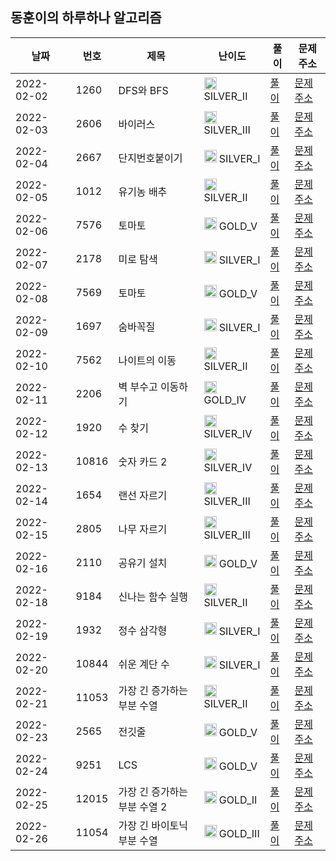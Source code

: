 
## 동훈이의 하루하나 알고리즘
|날짜|번호|제목|난이도|풀이|문제 주소|
|----|---|----|----|---|----|
|2022-02-02|1260|DFS와 BFS|<img src="https://static.solved.ac/tier_small/9.svg" width="20" height="20" /> SILVER_II|[풀이](https://github.com/AnA-algorithm/2021-algorithm-study/blob/main/신동훈/백준1260.java)|[문제 주소](https://www.acmicpc.net/problem/1260)|
|2022-02-03|2606|바이러스|<img src="https://static.solved.ac/tier_small/8.svg" width="20" height="20" /> SILVER_III|[풀이](https://github.com/AnA-algorithm/2021-algorithm-study/blob/main/신동훈/백준2606.java)|[문제 주소](https://www.acmicpc.net/problem/2606)|
|2022-02-04|2667|단지번호붙이기|<img src="https://static.solved.ac/tier_small/10.svg" width="20" height="20" /> SILVER_I|[풀이](https://github.com/AnA-algorithm/2021-algorithm-study/blob/main/신동훈/백준2667.java)|[문제 주소](https://www.acmicpc.net/problem/2667)|
|2022-02-05|1012|유기농 배추|<img src="https://static.solved.ac/tier_small/9.svg" width="20" height="20" /> SILVER_II|[풀이](https://github.com/AnA-algorithm/2021-algorithm-study/blob/main/신동훈/백준1012.java)|[문제 주소](https://www.acmicpc.net/problem/1012)|
|2022-02-06|7576|토마토|<img src="https://static.solved.ac/tier_small/11.svg" width="20" height="20" /> GOLD_V|[풀이](https://github.com/AnA-algorithm/2021-algorithm-study/blob/main/신동훈/백준7576.java)|[문제 주소](https://www.acmicpc.net/problem/7576)|
|2022-02-07|2178|미로 탐색|<img src="https://static.solved.ac/tier_small/10.svg" width="20" height="20" /> SILVER_I|[풀이](https://github.com/AnA-algorithm/2021-algorithm-study/blob/main/신동훈/백준2178.java)|[문제 주소](https://www.acmicpc.net/problem/2178)|
|2022-02-08|7569|토마토|<img src="https://static.solved.ac/tier_small/11.svg" width="20" height="20" /> GOLD_V|[풀이](https://github.com/AnA-algorithm/2021-algorithm-study/blob/main/신동훈/백준7569.java)|[문제 주소](https://www.acmicpc.net/problem/7569)|
|2022-02-09|1697|숨바꼭질|<img src="https://static.solved.ac/tier_small/10.svg" width="20" height="20" /> SILVER_I|[풀이](https://github.com/AnA-algorithm/2021-algorithm-study/blob/main/신동훈/백준1697.java)|[문제 주소](https://www.acmicpc.net/problem/1697)|
|2022-02-10|7562|나이트의 이동|<img src="https://static.solved.ac/tier_small/9.svg" width="20" height="20" /> SILVER_II|[풀이](https://github.com/AnA-algorithm/2021-algorithm-study/blob/main/신동훈/백준7562.java)|[문제 주소](https://www.acmicpc.net/problem/7562)|
|2022-02-11|2206|벽 부수고 이동하기|<img src="https://static.solved.ac/tier_small/12.svg" width="20" height="20" /> GOLD_IV|[풀이](https://github.com/AnA-algorithm/2021-algorithm-study/blob/main/신동훈//백준2206.java)|[문제 주소](https://www.acmicpc.net/problem/2206)|
|2022-02-12|1920|수 찾기|<img src="https://static.solved.ac/tier_small/7.svg" width="20" height="20" /> SILVER_IV|[풀이](https://github.com/AnA-algorithm/2021-algorithm-study/blob/main/신동훈//백준1920.java)|[문제 주소](https://www.acmicpc.net/problem/1920)|
|2022-02-13|10816|숫자 카드 2|<img src="https://static.solved.ac/tier_small/7.svg" width="20" height="20" /> SILVER_IV|[풀이](https://github.com/AnA-algorithm/2021-algorithm-study/blob/main/신동훈//백준10816.java)|[문제 주소](https://www.acmicpc.net/problem/10816)|
|2022-02-14|1654|랜선 자르기|<img src="https://static.solved.ac/tier_small/8.svg" width="20" height="20" /> SILVER_III|[풀이](https://github.com/AnA-algorithm/2021-algorithm-study/blob/main/신동훈//백준1654.java)|[문제 주소](https://www.acmicpc.net/problem/1654)|
|2022-02-15|2805|나무 자르기|<img src="https://static.solved.ac/tier_small/8.svg" width="20" height="20" /> SILVER_III|[풀이](https://github.com/AnA-algorithm/2021-algorithm-study/blob/main/신동훈//백준2805.java)|[문제 주소](https://www.acmicpc.net/problem/2805)|
|2022-02-16|2110|공유기 설치|<img src="https://static.solved.ac/tier_small/11.svg" width="20" height="20" /> GOLD_V|[풀이](https://github.com/AnA-algorithm/2021-algorithm-study/blob/main/신동훈//백준2110.java)|[문제 주소](https://www.acmicpc.net/problem/2110)|
|2022-02-18|9184|신나는 함수 실행|<img src="https://static.solved.ac/tier_small/9.svg" width="20" height="20" /> SILVER_II|[풀이](https://github.com/AnA-algorithm/2021-algorithm-study/blob/main/신동훈//백준9184.java)|[문제 주소](https://www.acmicpc.net/problem/9184)|
|2022-02-19|1932|정수 삼각형|<img src="https://static.solved.ac/tier_small/10.svg" width="20" height="20" /> SILVER_I|[풀이](https://github.com/AnA-algorithm/2021-algorithm-study/blob/main/신동훈//백준1932.java)|[문제 주소](https://www.acmicpc.net/problem/1932)|
|2022-02-20|10844|쉬운 계단 수|<img src="https://static.solved.ac/tier_small/10.svg" width="20" height="20" /> SILVER_I|[풀이](https://github.com/AnA-algorithm/2021-algorithm-study/blob/main/신동훈//백준10844.java)|[문제 주소](https://www.acmicpc.net/problem/10844)|
|2022-02-21|11053|가장 긴 증가하는 부분 수열|<img src="https://static.solved.ac/tier_small/9.svg" width="20" height="20" /> SILVER_II|[풀이](https://github.com/AnA-algorithm/2021-algorithm-study/blob/main/신동훈/dp/백준11053.java)|[문제 주소](https://www.acmicpc.net/problem/11053)|
|2022-02-23|2565|전깃줄|<img src="https://static.solved.ac/tier_small/11.svg" width="20" height="20" /> GOLD_V|[풀이](https://github.com/AnA-algorithm/2021-algorithm-study/blob/main/신동훈/단계별로_풀어보기/bfs와dfs/백준2565.java)|[문제 주소](https://www.acmicpc.net/problem/2565)|
|2022-02-24|9251|LCS|<img src="https://static.solved.ac/tier_small/11.svg" width="20" height="20" /> GOLD_V|[풀이](https://github.com/AnA-algorithm/2021-algorithm-study/blob/main/신동훈//백준9251.java)|[문제 주소](https://www.acmicpc.net/problem/9251)|
|2022-02-25|12015|가장 긴 증가하는 부분 수열 2|<img src="https://static.solved.ac/tier_small/14.svg" width="20" height="20" /> GOLD_II|[풀이](https://github.com/AnA-algorithm/2021-algorithm-study/blob/main/신동훈//백준12015.java)|[문제 주소](https://www.acmicpc.net/problem/12015)|
|2022-02-26|11054|가장 긴 바이토닉 부분 수열|<img src="https://static.solved.ac/tier_small/13.svg" width="20" height="20" /> GOLD_III|[풀이](https://github.com/AnA-algorithm/2021-algorithm-study/blob/main/신동훈//백준11054.java)|[문제 주소](https://www.acmicpc.net/problem/11054)|
